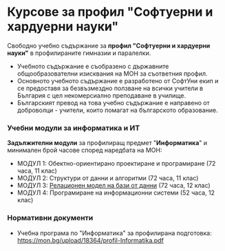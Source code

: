 # Курсове за профил "Софтуерни и хардуерни науки"

Свободно учебно съдържание за **профил "Софтуерни и хардуерни науки"** в профилираните гимназии и паралелки.
 - Учебното съдържание е съобразено с държавните общообразователни изисквания на МОН за съответния профил.
 - Основното учебното съдържание е разработено от СофтУни екип и се предоставя за безвъзмездно ползване на всички учители в България с цел некомерсиално преподаване в училище.
 - Българският превод на това учебно съдържание е направено от доброволци - учители, които помагат на българското образование.

### Учебни модули за информатика и ИТ

**Задължителни модули** за профилиращ предмет "**Информатика**" и минимален брой часове според наредбата на МОН:
 - МОДУЛ 1: Обектно-ориентирано проектиране и програмиране (72 часа, 11 клас)
 - МОДУЛ 2: Структури от данни и алгоритми (72 часа, 11 клас)
 - МОДУЛ 3: [Релационен модел на бази от данни](https://github.com/BG-IT-Edu/Free-Content/tree/main/Software-Sciences-Translated-Content/Module%203%20BG) (72 часа, 12 клас)
 - МОДУЛ 4: Програмиране на информационни системи (52 часа, 12 клас)

### Нормативни документи

 - Учебна програма по "Информатика" за профилирана подготовка: https://mon.bg/upload/18364/profil-Informatika.pdf
